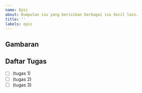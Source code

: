 ```yaml
---
name: Epic
about: Kumpulan isu yang berisikan berbagai isu kecil lain.
title: ''
labels: epic
---
```


## Gambaran

<!-- Deskripsikan epic ini mengenai apa dan bagaimana projek ini bisa mendapatkan keuntungan darinya. -->

## Daftar Tugas

<!-- Tuliskan semua tugas menggunakan markdown checkbox.
Kami nantinya dapat mengubah ini menjadi utas isu mereka sendiri melalui GitHub UI. -->

- [ ] (tugas 1)
- [ ] (tugas 2)
- [ ] (tugas 3)
